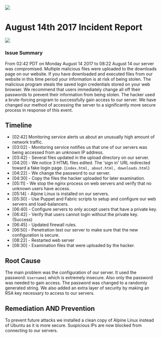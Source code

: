 [![](http://i.imgur.com/GOuMboG.png)](https://the-para.site)
---
# August 14th 2017 Incident Report
![](http://i.imgur.com/BDvOLHe.jpg)
### Issue Summary
From 02:42 PDT on Monday August 14 2017 to 08:22 August 14 our server was compromised. Multiple malicious files were uploaded to the downloads page on our website. If you have downloaded and executed files from our website in this time period your information is at risk of being stolen. The malicious program steals the saved login credentials stored on your web browser. We recommend that users immediately change all off their passwords to prevent their information from being stolen. The hacker used a brute-forcing program to successfully gain access to our server. We have changed our method of accessing the server to a significantly more secure process in response of this event.

## Timeline
* [02:42] Monitoring service alerts us about an unusually high amount of network traffic.
* [03:02] - Monitoring service notifies us that one of our servers was being accessed from an unknown IP address.
* [03:42] - Several files updated in the upload directory on our server.
* [04:20] - We notice 3 HTML files edited. The 'sign in' URL redirected toward a fake login page. (`index.html, about.html, downloads.html`)
* [04:22] - We change the password to our server.
* [04:30] - Copy the files the hacker uploaded for later examination.
* [05:11] - We stop the nginx process on web servers and verify that no unknown users have access.
* [05:14] - Alpine Linux is installed on our servers.
* [05:30] - Use Puppet and Fabric scripts to setup and configure our web servers and load-balancers.
* [06:40] - Configure servers to only accept users that have a private key.
* [06:42] - Verify that users cannot login without the private key. (Success)
* [06:45] - Updated firewall rules.
* [06:50] - Penetration test our server to make sure that the new configuration is secure.
* [08:22] - Restarted web server
* [08:30] - Examination files that were uploaded by the hacker.

## Root Cause
The main problem was the configuration of our server. It used the password: `Username1` which is extremely insecure. Also only the password was needed to gain access. The password was changed to a randomly generated string. We also added an extra layer of security by making an RSA key necessary to access to our servers.

## Remediation AND Prevention
To prevent future attacks we installed a clean copy of Alpine Linux instead of Ubuntu as it is more secure. Suspicious IPs are now blocked from connecting to our servers.
